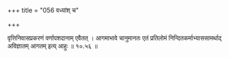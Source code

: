 +++
title = "056 वध्यांश् च"

+++

वृत्तिनिवासप्रकरणं वर्णापशदानाम् एवैतत् । आगमाभावे चानुमानतः एतं प्रतिलोमं निन्दितकर्माभ्याससामर्थाद् अविज्ञातम् आगतम् इत्य् आहुः ॥ १०.५६ ॥